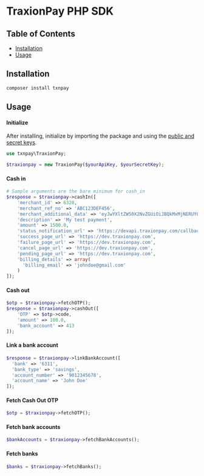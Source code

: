 # TraxionPay PHP SDK

## Table of Contents

- [Installation](#installation)
- [Usage](#usage)

## Installation
```sh
composer install txnpay
```

## Usage

#### Initialize
After installing, initialize by importing the package and using the [public and secret keys](https://dev.traxionpay.com/developers-guide).
```php
use txnpay\TraxionPay;

$traxionpay = new TraxionPay($yourApiKey, $yourSecretKey);
```
#### Cash in
```php
# Sample arguments are the bare minimum for cash_in
$response = $traxionpay->cashIn([
    'merchant_id' => 6328,
    'merchant_ref_no' => 'ABC123DEF456',
    'merchant_additional_data' => 'eyJwYXltZW50X2NvZGUiOiJBQkMxMjNERUY0NTYifQ==',
    'description' => 'My test payment',
    'amount' => 1500.0,
    'status_notification_url' => 'https://devapi.traxionpay.com/callback',
    'success_page_url' => 'https://dev.traxionpay.com', 
    'failure_page_url' => 'https://dev.traxionpay.com', 
    'cancel_page_url' => 'https://dev.traxionpay.com',
    'pending_page_url' => 'https://dev.traxionpay.com',
    'billing_details' => array(
      'billing_email' => 'johndoe@gmail.com'
    )
]);
```
#### Cash out
```php
$otp = $traxionpay->fetchOTP();
$response = $traxionpay->cashOut([
    'OTP' => $otp->code,
    'amount' => 100.0,
    'bank_account' => 413
]);
```
#### Link a bank account
```php
$response = $traxionpay->linkBankAccount([
  'bank' => '6311',
  'bank_type' => 'savings',
  'account_number' => '9012345678',
  'account_name' => 'John Doe'
]);
```
#### Fetch Cash Out OTP
```php
$otp = $traxionpay->fetchOTP();
```
#### Fetch bank accounts
```php
$bankAccounts = $traxionpay->fetchBankAccounts();
```
#### Fetch banks
```php
$banks = $traxionpay->fetchBanks();
```
